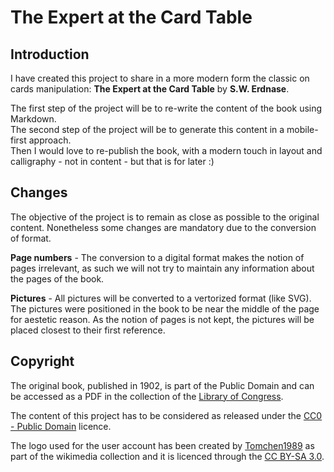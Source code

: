 # The Expert at the Card Table

## Introduction

I have created this project to share in a more modern form the classic on cards manipulation: **The Expert at the Card Table** by **S.W. Erdnase**.

The first step of the project will be to re-write the content of the book using Markdown.  
The second step of the project will be to generate this content in a mobile-first approach.  
Then I would love to re-publish the book, with a modern touch in layout and calligraphy - not in content - but that is for later :)

## Changes

The objective of the project is to remain as close as possible to the original content. Nonetheless some changes are mandatory due to the conversion of format.

**Page numbers** - The conversion to a digital format makes the notion of pages irrelevant, as such we will not try to maintain any information about the pages of the book.

**Pictures** - All pictures will be converted to a vertorized format (like SVG). The pictures were positioned in the book to be near the middle of the page for aestetic reason. As the notion of pages is not kept, the pictures will be placed closest to their first reference.

## Copyright

The original book, published in 1902, is part of the Public Domain and can be accessed as a PDF in the collection of the [Library of Congress](https://www.loc.gov/item/34011788/).

The content of this project has to be considered as released under the [CC0 - Public Domain](https://creativecommons.org/publicdomain/zero/1.0/) licence.

The logo used for the user account has been created by [Tomchen1989](https://commons.wikimedia.org/wiki/User:Tomchen1989) as part of the wikimedia collection and it is licenced through the [CC BY-SA 3.0](https://creativecommons.org/licenses/by-sa/3.0/deed.en).
